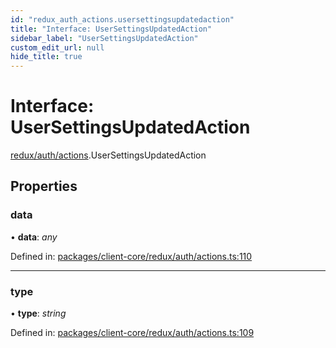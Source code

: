 ```yaml
---
id: "redux_auth_actions.usersettingsupdatedaction"
title: "Interface: UserSettingsUpdatedAction"
sidebar_label: "UserSettingsUpdatedAction"
custom_edit_url: null
hide_title: true
---
```


# Interface: UserSettingsUpdatedAction

[redux/auth/actions](../modules/redux_auth_actions.md).UserSettingsUpdatedAction

## Properties

### data

• **data**: *any*

Defined in: [packages/client-core/redux/auth/actions.ts:110](https://github.com/xr3ngine/xr3ngine/blob/56376a778/packages/client-core/redux/auth/actions.ts#L110)

___

### type

• **type**: *string*

Defined in: [packages/client-core/redux/auth/actions.ts:109](https://github.com/xr3ngine/xr3ngine/blob/56376a778/packages/client-core/redux/auth/actions.ts#L109)
